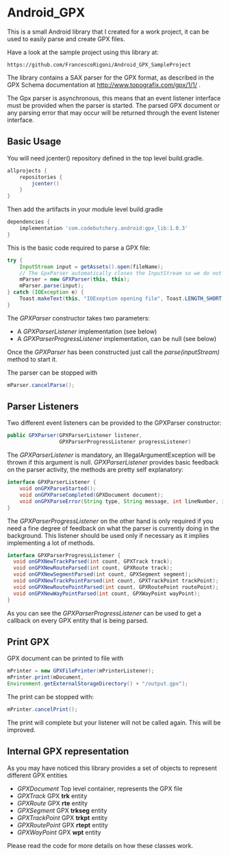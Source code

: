 Android_GPX
===========

This is a small Android library that I created for a work project, it can be used to easily parse and create GPX files.

Have a look at the sample project using this library at: 

    https://github.com/FrancescoRigoni/Android_GPX_SampleProject

The library contains a SAX parser for the GPX format, as described in the GPX Schema documentation at http://www.topografix.com/gpx/1/1/ .

The Gpx parser is asynchronous, this means that an event listener interface must be provided when the parser is started. The parsed GPX document or any parsing error that may occur will be returned through the event listener interface.

Basic Usage
-----------

You will need jcenter() repository defined in the top level build.gradle.
```groovy
allprojects {
    repositories {
        jcenter()
    }
}
```
Then add the artifacts in your module level build.gradle
```groovy
dependencies {
    implementation 'com.codebutchery.android:gpx_lib:1.0.3'
}
```

This is the basic code required to parse a GPX file:

```java
try {
    InputStream input = getAssets().open(fileName);
    // The GpxParser automatically closes the InputStream so we do not have to bother about it
    mParser = new GPXParser(this, this);
    mParser.parse(input);
} catch (IOException e) {
    Toast.makeText(this, "IOExeption opening file", Toast.LENGTH_SHORT).show();
}
```

The *GPXParser* constructor takes two parameters:
  - A *GPXParserListener* implementation (see below)
  - A *GPXParserProgressListener* implementation, can be null (see below)

Once the *GPXParser* has been constructed just call the *parse(inputStream)* method to start it.

The parser can be stopped with
```java
mParser.cancelParse();
```

Parser Listeners
----------------

Two different event listeners can be provided to the GPXParser constructor:
```java
public GPXParser(GPXParserListener listener, 
                 GPXParserProgressListener progressListener)
```
The *GPXParserListener* is mandatory, an IllegalArgumentException will be thrown if this argument is null.
*GPXParserListener* provides basic feedback on the parser activity, the methods are pretty self explanatory:
```java
interface GPXParserListener {	
	void onGPXParseStarted();
	void onGPXParseCompleted(GPXDocument document);
	void onGPXParseError(String type, String message, int lineNumber, int columnNumber);
}
```
The *GPXParserProgressListener* on the other hand is only required if you need a fine degree of feedback on what the parser is currently doing in the background. This listener should be used only if necessary as it implies implementing a lot of methods.
```java
interface GPXParserProgressListener {
  void onGPXNewTrackParsed(int count, GPXTrack track);
  void onGPXNewRouteParsed(int count, GPXRoute track);
  void onGPXNewSegmentParsed(int count, GPXSegment segment);
  void onGPXNewTrackPointParsed(int count, GPXTrackPoint trackPoint);
  void onGPXNewRoutePointParsed(int count, GPXRoutePoint routePoint);
  void onGPXNewWayPointParsed(int count, GPXWayPoint wayPoint);
}
```
As you can see the *GPXParserProgressListener* can be used to get a callback on every GPX entity that is being parsed.

Print GPX
----------------
GPX document can be printed to file with
```java
mPrinter = new GPXFilePrinter(mPrinterListener);
mPrinter.print(mDocument,
Environment.getExternalStorageDirectory() + "/output.gpx");
```
The print can be stopped with:
```java
mPrinter.cancelPrint();
```
The print will complete but your listener will not be called again.
This will be improved.

Internal GPX representation
---------------------------

As you may have noticed this library provides a set of objects to represent different GPX entities

- *GPXDocument* Top level container, represents the GPX file
- *GPXTrack* GPX **trk** entity
- *GPXRoute* GPX **rte** entity
- *GPXSegment* GPX **trkseg** entity
- *GPXTrackPoint* GPX **trkpt** entity
- *GPXRoutePoint* GPX **rtept** entity
- *GPXWayPoint* GPX **wpt** entity

Please read the code for more details on how these classes work.



 
